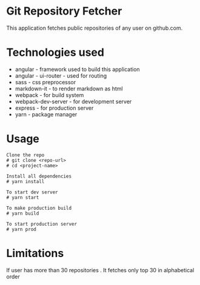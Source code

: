 # Git Repository Fetcher
This application fetches public repositories of any user on github.com.

# Technologies used
* angular - framework used to build this application
* angular - ui-router - used for routing
* sass - css preprocessor
* markdown-it  - to render markdown as html
* webpack - for build system
* webpack-dev-server - for development server
* express - for production server
* yarn - package manager


# Usage
```
Clone the repo
# git clone <repo-url>
# cd <project-name>

Install all dependencies
# yarn install

To start dev server
# yarn start

To make production build
# yarn build

To start production server
# yarn prod
```

# Limitations
If user has more than 30 repositories . It fetches only top 30 in alphabetical order